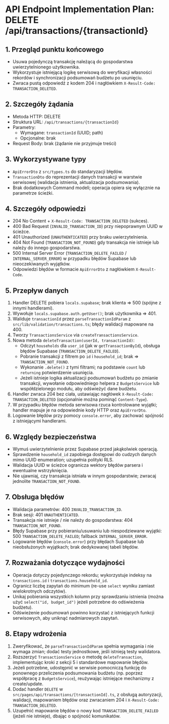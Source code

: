 # API Endpoint Implementation Plan: DELETE /api/transactions/{transactionId}

## 1. Przegląd punktu końcowego

- Usuwa pojedynczą transakcję należącą do gospodarstwa uwierzytelnionego użytkownika.
- Wykorzystuje istniejącą logikę serwisową do weryfikacji własności rekordów i synchronizacji podsumowań budżetu po usunięciu.
- Zwraca pustą odpowiedź z kodem 204 i nagłówkiem `X-Result-Code: TRANSACTION_DELETED`.

## 2. Szczegóły żądania

- Metoda HTTP: DELETE
- Struktura URL: `/api/transactions/{transactionId}`
- Parametry:
  - Wymagane: `transactionId` (UUID; path)
  - Opcjonalne: brak
- Request Body: brak (żądanie nie przyjmuje treści)

## 3. Wykorzystywane typy

- `ApiErrorDto` z `src/types.ts` do standaryzacji błędów.
- `TransactionDto` do reprezentacji danych transakcji w warstwie serwisowej (walidacja istnienia, aktualizacja podsumowania).
- Brak dodatkowych Command modeli; operacja opiera się wyłącznie na parametrze ścieżki.

## 4. Szczegóły odpowiedzi

- 204 No Content + `X-Result-Code: TRANSACTION_DELETED` (sukces).
- 400 Bad Request (`INVALID_TRANSACTION_ID`) przy niepoprawnym UUID w ścieżce.
- 401 Unauthorized (`UNAUTHENTICATED`) przy braku uwierzytelnienia.
- 404 Not Found (`TRANSACTION_NOT_FOUND`) gdy transakcja nie istnieje lub należy do innego gospodarstwa.
- 500 Internal Server Error (`TRANSACTION_DELETE_FAILED` / `INTERNAL_SERVER_ERROR`) w przypadku błędów Supabase lub nieoczekiwanych wyjątków.
- Odpowiedzi błędów w formacie `ApiErrorDto` z nagłówkiem `X-Result-Code`.

## 5. Przepływ danych

1. Handler DELETE pobiera `locals.supabase`; brak klienta => 500 (spójne z innymi handlerami).
2. Wywołuje `locals.supabase.auth.getUser()`; brak użytkownika => 401.
3. Waliduje `transactionId` przez `parseTransactionIdParam` z `src/lib/validation/transactions.ts`; błędy walidacji mapowane na 400.
4. Tworzy `TransactionsService` via `createTransactionsService`.
5. Nowa metoda `deleteTransaction(userId, transactionId)`:
   - Odczyt `households` dla `user_id` (jak w `getTransactionById`), obsługa błędów Supabase (`TRANSACTION_DELETE_FAILED`).
   - Pobranie transakcji z filtrem po `id` i `household_id`; brak => `TRANSACTION_NOT_FOUND`.
   - Wykonanie `.delete()` z tymi filtrami; na podstawie `count` lub `returning` potwierdzenie usunięcia.
   - Jeżeli istnieje logika aktualizacji podsumowań budżetu po zmianie transakcji, wywołanie odpowiedniego helpera z `BudgetsService` lub współdzielonego modułu, aby odświeżyć dane budżetu.
6. Handler zwraca 204 bez ciała, ustawiając nagłówek `X-Result-Code: TRANSACTION_DELETED` (opcjonalnie można pominąć `Content-Type`).
7. W przypadku błędów metoda serwisowa rzuca kontrolowane wyjątki; handler mapuje je na odpowiednie kody HTTP oraz `ApiErrorDto`.
8. Logowanie błędów przy pomocy `console.error`, aby zachować spójność z istniejącymi handlerami.

## 6. Względy bezpieczeństwa

- Wymuś uwierzytelnienie przez Supabase przed jakąkolwiek operacją.
- Sprawdzenie `household_id` zapobiega dostępowi do cudzych danych mimo UUID enumeration; uzupełnia polityki RLS.
- Walidacja UUID w ścieżce ogranicza wektory błędów parsera i ewentualne wstrzyknięcia.
- Nie ujawniaj, czy transakcja istniała w innym gospodarstwie; zwracaj jednolite `TRANSACTION_NOT_FOUND`.

## 7. Obsługa błędów

- Walidacja parametrów: 400 `INVALID_TRANSACTION_ID`.
- Brak sesji: 401 `UNAUTHENTICATED`.
- Transakcja nie istnieje / nie należy do gospodarstwa: 404 `TRANSACTION_NOT_FOUND`.
- Błędy Supabase przy pobieraniu/usuwaniu lub niespodziewane wyjątki: 500 `TRANSACTION_DELETE_FAILED`; fallback `INTERNAL_SERVER_ERROR`.
- Logowanie błędów (`console.error`) przy błędach Supabase lub nieobsłużonych wyjątkach; brak dedykowanej tabeli błędów.

## 7. Rozważania dotyczące wydajności

- Operacja dotyczy pojedynczego rekordu; wykorzystuje indeksy na `transactions.id` i `transactions.household_id`.
- Ogranicz liczbę zapytań do minimum (re-use `select` wyniku zamiast wielokrotnych odczytów).
- Unikaj pobierania wszystkich kolumn przy sprawdzaniu istnienia (można użyć `select("id, budget_id")` jeżeli potrzebne do odświeżenia budżetu).
- Odświeżenie podsumowań powinno korzystać z istniejących funkcji serwisowych, aby uniknąć nadmiarowych zapytań.

## 8. Etapy wdrożenia

1. Zweryfikować, że `parseTransactionIdParam` spełnia wymagania i nie wymaga zmian; dodać testy jednostkowe, jeśli istnieją testy walidatora.
2. Rozszerzyć `TransactionsService` o metodę `deleteTransaction`, implementując kroki z sekcji 5 i standardowe mapowanie błędów.
3. Jeżeli potrzebne, udostępnić w serwisie pomocniczą funkcję do ponownego przeliczenia podsumowania budżetu (np. poprzez współpracę z `BudgetsService`), reużywając istniejące mechanizmy z create/update.
4. Dodać handler `DELETE` w `src/pages/api/transactions/[transactionId].ts`, z obsługą autoryzacji, walidacji, mapowaniem błędów oraz zwracaniem 204 i `X-Result-Code: TRANSACTION_DELETED`.
5. Uzupełnić mapowanie błędów o nowy kod `TRANSACTION_DELETE_FAILED` (jeżeli nie istnieje), dbając o spójność komunikatów.
